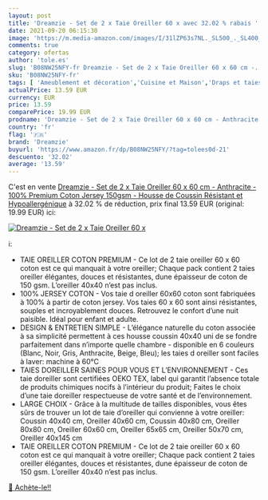 ```yaml
---
layout: post
title: 'Dreamzie - Set de 2 x Taie Oreiller 60 x avec 32.02 % rabais '
date: 2021-09-20 06:15:30
image: 'https://m.media-amazon.com/images/I/31lZP63s7NL._SL500_._SL400_.jpg'
comments: true
category: ofertas
author: 'tole.es'
slug: 'B08NW25NFY-fr Dreamzie - Set de 2 x Taie Oreiller 60 x 60 cm -...'
sku: 'B08NW25NFY-fr'
tags: [ 'Ameublement et décoration','Cuisine et Maison','Draps et taies doreillers','Linge de lit et oreillers','Literie et linge de maison','Taies doreillers','dreamzie', ]
actualPrice: 13.59 EUR
currency: EUR
price: 13.59
comparePrice: 19.99 EUR
prodname: 'Dreamzie - Set de 2 x Taie Oreiller 60 x 60 cm - Anthracite - 100% Premium Coton Jersey 150gsm - Housse de Coussin Résistant et Hypoallergénique'
country: 'fr'
flag: '🇫🇷'
brand: 'Dreamzie'
buyurl: 'https://www.amazon.fr/dp/B08NW25NFY/?tag=tolees0d-21'
descuento: '32.02'
average: '13.59'
---
```


C'est en vente [Dreamzie - Set de 2 x Taie Oreiller 60 x 60 cm - Anthracite - 100% Premium Coton Jersey 150gsm - Housse de Coussin Résistant et Hypoallergénique](https://www.amazon.fr/dp/B08NW25NFY/?tag=tolees0d-21)  à  32.02 % de réduction, prix final  13.59 EUR (original: 19.99 EUR) ici:

[![Dreamzie - Set de 2 x Taie Oreiller 60 x](https://m.media-amazon.com/images/I/31lZP63s7NL._SL500_._SL400_.jpg)](https://www.amazon.fr/dp/B08NW25NFY/?tag=tolees0d-21)

ℹ️:

- TAIE OREILLER COTON PREMIUM - Ce lot de 2 taie oreiller 60 x 60 coton est ce qui manquait à votre oreiller; Chaque pack contient 2 taies oreiller élégantes, douces et résistantes, dune épaisseur de coton de 150 gsm. L’oreiller 40x40 n’est pas inclus.
- 100% JERSEY COTON - Vos taie d oreiller 60x60 coton sont fabriquées à 100% à partir de coton jersey. Vos taies 60 x 60 sont ainsi résistantes, souples et incroyablement douces. Retrouvez le confort d’une nuit paisible. Idéal pour enfant et adulte.
- DESIGN & ENTRETIEN SIMPLE - L’élégance naturelle du coton associée à sa simplicité permettent à ces housse coussin 40x40 uni de se fondre parfaitement dans n’importe quelle chambre - disponible en 6 couleurs (Blanc, Noir, Gris, Anthracite, Beige, Bleu); les taies d oreiller sont faciles à laver: machine à 60°C
- TAIES DOREILLER SAINES POUR VOUS ET L’ENVIRONNEMENT - Ces taie doreiller sont certifiées OEKO TEX, label qui garantit l’absence totale de produits chimiques nocifs à l’intérieur du produit; Faites le choix d’une taie doreiller respectueuse de votre santé et de l’environnement.
- LARGE CHOIX - Grâce à la multitude de tailles disponibles, vous êtes sûrs de trouver un lot de taie d’oreiller qui convienne à votre oreiller: Coussin 40x40 cm, Oreiller 40x60 cm, Coussin 40x80 cm, Oreiller 80x80 cm, Oreiller 60x60 cm, Oreiller 65x65 cm, Oreiller 50x70 cm, Oreiller 40x145 cm
- TAIE OREILLER COTON PREMIUM - Ce lot de 2 taie oreiller 60 x 60 coton est ce qui manquait à votre oreiller; Chaque pack contient 2 taies oreiller élégantes, douces et résistantes, dune épaisseur de coton de 150 gsm. L’oreiller 40x40 n’est pas inclus.

[🛒 Achète-le!!](https://www.amazon.fr/dp/B08NW25NFY/?tag=tolees0d-21)
